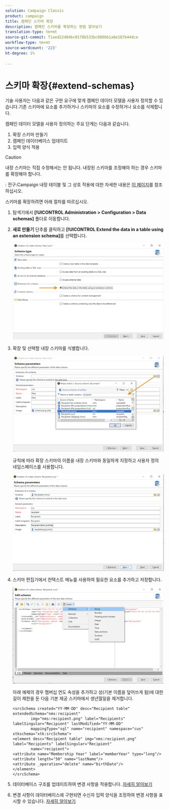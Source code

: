 ```yaml
---
solution: Campaign Classic
product: campaign
title: 캠페인 스키마 확장
description: 캠페인 스키마를 확장하는 방법 알아보기
translation-type: tm+mt
source-git-commit: f1aed22d04bc0170b533bc088bb1a8e187b44dce
workflow-type: tm+mt
source-wordcount: '223'
ht-degree: 1%

---
```


# 스키마 확장{#extend-schemas}

기술 사용자는 다음과 같은 구현 요구에 맞게 캠페인 데이터 모델을 사용자 정의할 수 있습니다.기존 스키마에 요소를 추가하거나 스키마의 요소를 수정하거나 요소를 삭제합니다.

캠페인 데이터 모델을 사용자 정의하는 주요 단계는 다음과 같습니다.

1. 확장 스키마 만들기
1. 캠페인 데이터베이스 업데이트
1. 입력 양식 적용

>[!CAUTION]
>내장 스키마는 직접 수정해서는 안 됩니다. 내장된 스키마를 조정해야 하는 경우 스키마를 확장해야 합니다.

: 전구:Campaign 내장 테이블 및 그 상호 작용에 대한 자세한 내용은 [이 페이지](datamodel.md)를 참조하십시오.

스키마를 확장하려면 아래 절차를 따르십시오.

1. 탐색기에서 **[!UICONTROL Administration > Configuration > Data schemas]** 폴더로 이동합니다.
1. **새로 만들기** 단추를 클릭하고 **[!UICONTROL Extend the data in a table using an extension schema]**&#x200B;를 선택합니다.

   ![](assets/extend-schema-option.png)

1. 확장 및 선택할 내장 스키마를 식별합니다.

   ![](assets/extend-schema-select.png)

   규칙에 따라 확장 스키마의 이름을 내장 스키마와 동일하게 지정하고 사용자 정의 네임스페이스를 사용합니다.

   ![](assets/extend-schema-validate.png)

1. 스키마 편집기에서 컨텍스트 메뉴를 사용하여 필요한 요소를 추가하고 저장합니다.

   ![](assets/extend-schema-edit.png)

   아래 예제의 경우 멤버십 연도 속성을 추가하고 성(기본 이름을 덮어쓰게 됨)에 대한 길이 제한을 둔 다음 기본 제공 스키마에서 생년월일을 제거합니다.

   ```
   <srcSchema created="YY-MM-DD" desc="Recipient table" extendedSchema="nms:recipient"
           img="nms:recipient.png" label="Recipients" labelSingular="Recipient" lastModified="YY-MM-DD"
           mappingType="sql" name="recipient" namespace="cus" xtkschema="xtk:srcSchema">
   <element desc="Recipient table" img="nms:recipient.png" label="Recipients" labelSingular="Recipient"
           name="recipient">
   <attribute name="Membership Year" label="memberYear" type="long"/>
   <attribute length="50" name="lastName"/>
   <attribute _operation="delete" name="birthDate"/>
   </element>
   </srcSchema> 
   ```

1. 데이터베이스 구조를 업데이트하여 변경 사항을 적용합니다. [자세히 알아보기](update-database-structure.md)
1. 변경 사항이 데이터베이스에 구현되면 수신자 입력 양식을 조정하여 변경 사항을 표시할 수 있습니다. [자세히 알아보기](forms.md)